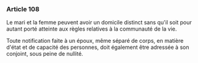 ### Article 108

Le mari et la femme peuvent avoir un domicile distinct sans qu'il soit pour autant porté atteinte aux règles relatives à la communauté de la vie.

Toute notification faite à un époux, même séparé de corps, en matière d'état et de capacité des personnes, doit également être adressée à son conjoint, sous peine de nullité.

